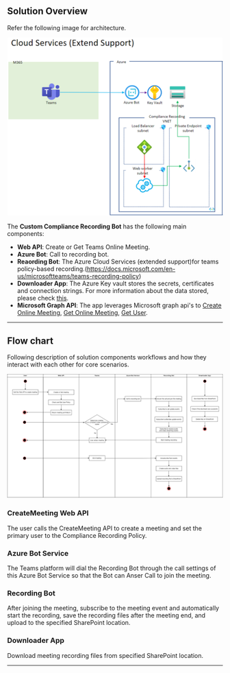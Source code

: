 ## Solution Overview

Refer the following image for architecture.

![Overview](images/Architecture-1.png)

The **Custom Compliance Recording Bot** has the following main components:
* **Web API**: Create or Get Teams Online Meeting.
* **Azure Bot**: Call to recording bot.
* **Reaording Bot**: The Azure Cloud Services (extended support)for teams policy-based recording.(https://docs.microsoft.com/en-us/microsoftteams/teams-recording-policy)
* **Downloader App**: The Azure Key vault stores the secrets, certificates and connection strings. For more information about the data stored, please check [this](Data-stores.md).
* **Microsoft Graph API**: The app leverages Microsoft graph api's to [Create Online  Meeting](https://docs.microsoft.com/en-us/graph/api/application-post-onlinemeetings?view=graph-rest-1.0&tabs=csharp), [Get Online Meeting](https://docs.microsoft.com/en-us/graph/api/onlinemeeting-get?view=graph-rest-1.0&tabs=http), [Get User](https://docs.microsoft.com/en-us/graph/api/user-get?view=graph-rest-1.0&tabs=http).

---

## Flow chart

Following description of solution components workflows and how they interact with each other for core scenarios.

![Flow chart](images/Architecture-2.png)

### CreateMeeting Web API

The user calls the CreateMeeting API to create a meeting and set the primary user to the Compliance Recording Policy.

### Azure Bot Service

The Teams platform will dial the Recording Bot through the call settings of this Azure Bot Service so that the Bot can Anser Call to join the meeting.

### Recording Bot

After joining the meeting, subscribe to the meeting event and automatically start the recording, save the recording files after the meeting end, and upload to the specified SharePoint location.

### Downloader App

Download meeting recording files from specified SharePoint location.

---